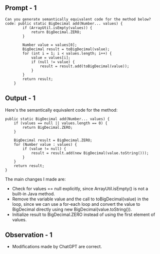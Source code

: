 ## Prompt - 1
```
Can you generate semantically equivalent code for the method below?
code: public static BigDecimal add(Number... values) {
        if (ArrayUtil.isEmpty(values)) {
            return BigDecimal.ZERO;
        }
    
        Number value = values[0];
        BigDecimal result = toBigDecimal(value);
        for (int i = 1; i < values.length; i++) {
            value = values[i];
            if (null != value) {
                result = result.add(toBigDecimal(value));
            }
        }
        return result;
    }
```

## Output - 1
Here's the semantically equivalent code for the method:
```
public static BigDecimal add(Number... values) {
    if (values == null || values.length == 0) {
        return BigDecimal.ZERO;
    }
    
    BigDecimal result = BigDecimal.ZERO;
    for (Number value : values) {
        if (value != null) {
            result = result.add(new BigDecimal(value.toString()));
        }
    }
    return result;
}
```
The main changes I made are:
- Check for values == null explicitly, since ArrayUtil.isEmpty() is not a built-in Java method.
- Remove the variable value and the call to toBigDecimal(value) in the loop, since we can use a for-each loop and convert the value to BigDecimal directly using new BigDecimal(value.toString()).
- Initialize result to BigDecimal.ZERO instead of using the first element of values.

## Observation - 1
- Modifications made by ChatGPT are correct.